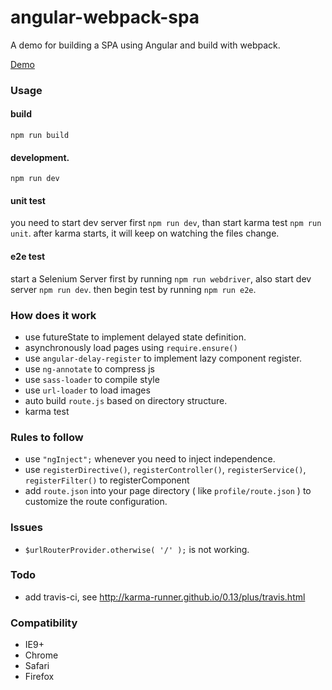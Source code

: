 # angular-webpack-spa
A demo for building a SPA using Angular and build with webpack.

[Demo](http://neekey.github.io/angular-webpack-spa/build/)

### Usage

#### build

```
npm run build
```

#### development.

```
npm run dev
```

#### unit test

you need to start dev server first `npm run dev`, than start karma test `npm run unit`. after karma starts, it will keep on watching the files change.

#### e2e test

start a Selenium Server first by running `npm run webdriver`, also start dev server `npm run dev`. then begin test by running `npm run e2e`.


### How does it work

- use futureState to implement delayed state definition.
- asynchronously load pages using `require.ensure()`
- use `angular-delay-register` to implement lazy component register.
- use `ng-annotate` to compress js
- use `sass-loader` to compile style
- use `url-loader` to load images
- auto build `route.js` based on directory structure.
- karma test

### Rules to follow

- use `"ngInject";` whenever you need to inject independence.
- use `registerDirective()`, `registerController()`, `registerService()`, `registerFilter()` to registerComponent
- add `route.json` into your page directory ( like `profile/route.json` ) to customize the route configuration.

### Issues

- `$urlRouterProvider.otherwise( '/' );` is not working.

### Todo

- add travis-ci, see http://karma-runner.github.io/0.13/plus/travis.html

### Compatibility

- IE9+
- Chrome
- Safari
- Firefox


